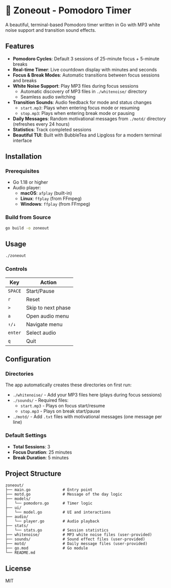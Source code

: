 # 🍅 Zoneout - Pomodoro Timer

A beautiful, terminal-based Pomodoro timer written in Go with MP3 white noise support and transition sound effects.

## Features

- **Pomodoro Cycles**: Default 3 sessions of 25-minute focus + 5-minute breaks
- **Real-time Timer**: Live countdown display with minutes and seconds
- **Focus & Break Modes**: Automatic transitions between focus sessions and breaks
- **White Noise Support**: Play MP3 files during focus sessions
  - Automatic discovery of MP3 files in `./whitenoise/` directory
  - Seamless audio switching
- **Transition Sounds**: Audio feedback for mode and status changes
  - `start.mp3`: Plays when entering focus mode or resuming
  - `stop.mp3`: Plays when entering break mode or pausing
- **Daily Messages**: Random motivational messages from `./motd/` directory (refreshes every 24 hours)
- **Statistics**: Track completed sessions
- **Beautiful TUI**: Built with BubbleTea and Lipgloss for a modern terminal interface

## Installation

### Prerequisites

- Go 1.18 or higher
- Audio player:
  - **macOS**: `afplay` (built-in)
  - **Linux**: `ffplay` (from FFmpeg)
  - **Windows**: `ffplay` (from FFmpeg)

### Build from Source

```bash
go build -o zoneout
```

## Usage

```bash
./zoneout
```

### Controls

| Key | Action |
|-----|--------|
| `SPACE` | Start/Pause |
| `r` | Reset |
| `>` | Skip to next phase |
| `a` | Open audio menu |
| `↑/↓` | Navigate menu |
| `enter` | Select audio |
| `q` | Quit |

## Configuration

### Directories

The app automatically creates these directories on first run:

- `./whitenoise/` - Add your MP3 files here (plays during focus sessions)
- `./sounds/` - Required files:
  - `start.mp3` - Plays on focus start/resume
  - `stop.mp3` - Plays on break start/pause
- `./motd/` - Add `.txt` files with motivational messages (one message per line)

### Default Settings

- **Total Sessions**: 3
- **Focus Duration**: 25 minutes
- **Break Duration**: 5 minutes

## Project Structure

```
zoneout/
├── main.go              # Entry point
├── motd.go              # Message of the day logic
├── models/
│   └── pomodoro.go      # Timer logic
├── ui/
│   └── model.go         # UI and interactions
├── audio/
│   └── player.go        # Audio playback
├── stats/
│   └── stats.go         # Session statistics
├── whitenoise/          # MP3 white noise files (user-provided)
├── sounds/              # Sound effect files (user-provided)
├── motd/                # Daily message files (user-provided)
├── go.mod               # Go module
└── README.md
```

## License

MIT
